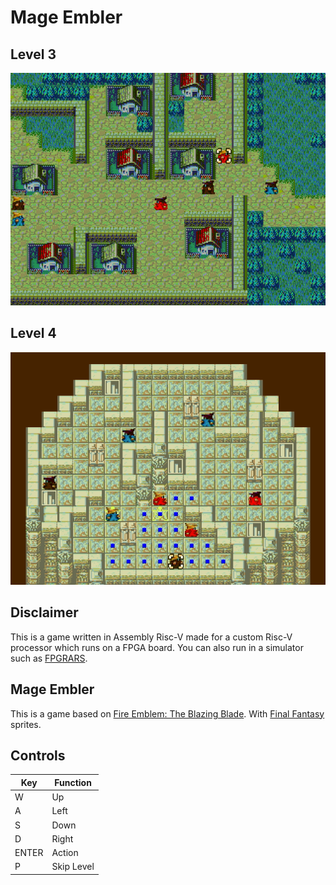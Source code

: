 # Mage Embler

## Level 3
![](https://github.com/RISCV-Games/Mage-Embler/blob/main/readmeAssets/gif3.gif)
## Level 4
![](https://github.com/RISCV-Games/Mage-Embler/blob/main/readmeAssets/gif4.gif)

## Disclaimer
This is a game written in Assembly Risc-V made for a custom Risc-V processor which runs on a FPGA board. You can also run in a simulator such as [FPGRARS](https://github.com/LeoRiether/FPGRARS).

## Mage Embler
This is a game based on [Fire Emblem: The Blazing Blade](https://en.wikipedia.org/wiki/Fire_Emblem:_The_Blazing_Blade). With [Final Fantasy](https://finalfantasy.fandom.com/wiki/Black_Mage_(Final_Fantasy)) sprites.

## Controls
|Key    | Function |
|-------|---------|
|W   | Up|
|A   | Left|
|S   | Down|
|D   | Right|
|ENTER| Action|
|P | Skip Level|

